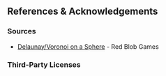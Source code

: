 ## References & Acknowledgements

### Sources
- [Delaunay/Voronoi on a Sphere](https://www.redblobgames.com/x/1842-delaunay-voronoi-sphere/) - Red Blob Games

### Third-Party Licenses

